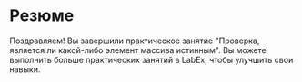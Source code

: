# Резюме

Поздравляем! Вы завершили практическое занятие "Проверка, является ли какой-либо элемент массива истинным". Вы можете выполнить больше практических занятий в LabEx, чтобы улучшить свои навыки.
